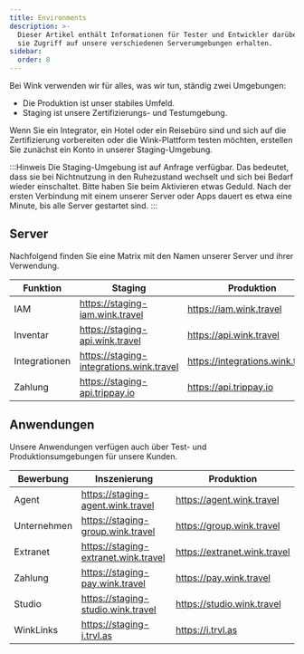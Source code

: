 ```yaml
---
title: Environments
description: >-
  Dieser Artikel enthält Informationen für Tester und Entwickler darüber, wie
  sie Zugriff auf unsere verschiedenen Serverumgebungen erhalten.
sidebar:
  order: 8
---
```

Bei Wink verwenden wir für alles, was wir tun, ständig zwei Umgebungen:

* Die Produktion ist unser stabiles Umfeld.
* Staging ist unsere Zertifizierungs- und Testumgebung.

Wenn Sie ein Integrator, ein Hotel oder ein Reisebüro sind und sich auf die Zertifizierung vorbereiten oder die Wink-Plattform testen möchten, erstellen Sie zunächst ein Konto in unserer Staging-Umgebung.

:::Hinweis
Die Staging-Umgebung ist auf Anfrage verfügbar. Das bedeutet, dass sie bei Nichtnutzung in den Ruhezustand wechselt und sich bei Bedarf wieder einschaltet. Bitte haben Sie beim Aktivieren etwas Geduld. Nach der ersten Verbindung mit einem unserer Server oder Apps dauert es etwa eine Minute, bis alle Server gestartet sind.
:::

## Server

Nachfolgend finden Sie eine Matrix mit den Namen unserer Server und ihrer Verwendung.

| Funktion | Staging | Produktion
| ------- | ------- | ---------- |
| IAM | https://staging-iam.wink.travel | https://iam.wink.travel |
| Inventar | https://staging-api.wink.travel | https://api.wink.travel |
| Integrationen | https://staging-integrations.wink.travel | https://integrations.wink.travel |
| Zahlung | https://staging-api.trippay.io | https://api.trippay.io |

## Anwendungen

Unsere Anwendungen verfügen auch über Test- und Produktionsumgebungen für unsere Kunden.

| Bewerbung | Inszenierung | Produktion
| ------- | ------- | ---------- |
| Agent | https://staging-agent.wink.travel | https://agent.wink.travel |
| Unternehmen | https://staging-group.wink.travel | https://group.wink.travel |
| Extranet | https://staging-extranet.wink.travel | https://extranet.wink.travel |
| Zahlung | https://staging-pay.wink.travel | https://pay.wink.travel |
| Studio | https://staging-studio.wink.travel | https://studio.wink.travel |
| WinkLinks | https://staging-i.trvl.as | https://i.trvl.as |

